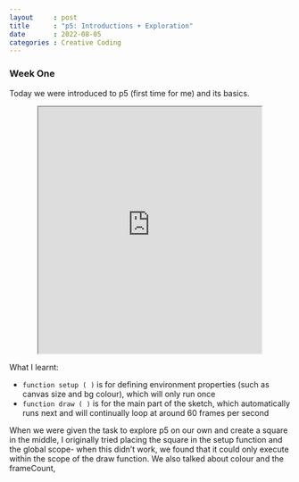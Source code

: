 ```yaml
---
layout     : post
title      : "p5: Introductions + Exploration"
date       : 2022-08-05
categories : Creative Coding
---
```


### Week One

Today we were introduced to p5 (first time for me) and its basics.

<iframe width=400 height=442 style="display: block; margin: 0 auto" src="https://editor.p5js.org/elishafitri/full/htrJ3R_vq"></iframe>

What I learnt:
- `function setup ( )` is for defining environment properties (such as canvas size and bg colour), which will only run once
- `function draw ( )` is for the main part of the sketch, which automatically runs next and will continually loop  at around 60 frames per second

When we were given the task to explore p5 on our own and create a square in the middle, I originally tried placing the square in the setup function and the global scope- when this didn’t work, we found that it could only execute within the scope of the draw function. We also talked about colour and the frameCount, 
